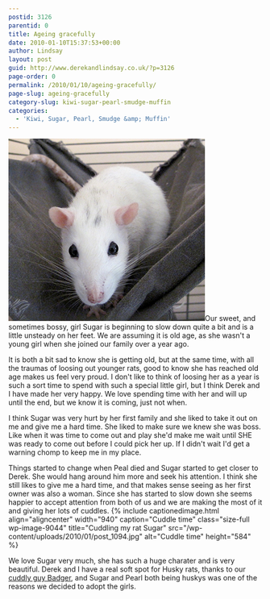 ```yaml
---
postid: 3126
parentid: 0
title: Ageing gracefully
date: 2010-01-10T15:37:53+00:00
author: Lindsay
layout: post
guid: http://www.derekandlindsay.co.uk/?p=3126
page-order: 0
permalink: /2010/01/10/ageing-gracefully/
page-slug: ageing-gracefully
category-slug: kiwi-sugar-pearl-smudge-muffin
categories:
  - 'Kiwi, Sugar, Pearl, Smudge &amp; Muffin'
---
```

<img class="alignright size-full wp-image-9042" title="Our husky rat, Sugar in her hammock" src="/wp-content/uploads/2010/01/post_0529.jpg" alt="Our husky rat, Sugar in her hammock" width="390" height="362" />Our sweet, and sometimes bossy, girl Sugar is beginning to slow down quite a bit and is a little unsteady on her feet. We are assuming it is old age, as she wasn't a young girl when she joined our family over a year ago.

It is both a bit sad to know she is getting old, but at the same time, with all the traumas of loosing out younger rats, good to know she has reached old age makes us feel very proud. I don't like to think of loosing her as a year is such a sort time to spend with such a special little girl, but I think Derek and I have made her very happy. We love spending time with her and will up until the end, but we know it is coming, just not when.

I think Sugar was very hurt by her first family and she liked to take it out on me and give me a hard time. She liked to make sure we knew she was boss. Like when it was time to come out and play she'd make me wait until SHE was ready to come out before I could pick her up. If I didn't wait I'd get a warning chomp to keep me in my place.

Things started to change when Peal died and Sugar started to get closer to Derek. She would hang around him more and seek his attention. I think she still likes to give me a hard time, and that makes sense seeing as her first owner was also a woman. Since she has started to slow down she seems happier to accept attention from both of us and we are making the most of it and giving her lots of cuddles. {% include captionedimage.html align="aligncenter" width="940" caption="Cuddle time" class="size-full wp-image-9044" title="Cuddling my rat Sugar" src="/wp-content/uploads/2010/01/post_1094.jpg" alt="Cuddle time" height="584" %} 

We love Sugar very much, she has such a huge charater and is very beautiful. Derek and I have a real soft spot for Husky rats, thanks to our [cuddly guy Badger](/biscuit-badger-willow/ "Biscuit, Badger & Willow"), and Sugar and Pearl both being huskys was one of the reasons we decided to adopt the girls.